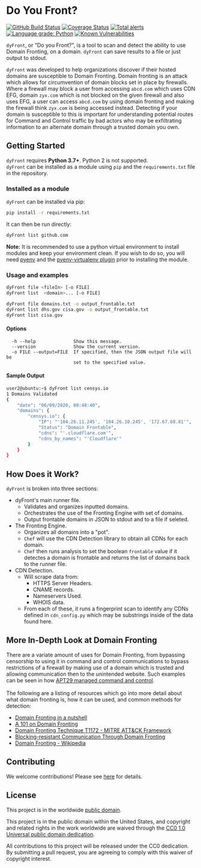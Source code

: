 # Do You Front? #

[![GitHub Build Status](https://github.com/Pascal-0x90/dyFront/workflows/build/badge.svg)](https://github.com/Pascal-0x90/dyFront/actions)
[![Coverage Status](https://coveralls.io/repos/github/Pascal-0x90/dyFront/badge.svg?branch=develop)](https://coveralls.io/github/Pascal-0x90/dyFront?branch=develop)
[![Total alerts](https://img.shields.io/lgtm/alerts/g/Pascal-0x90/dyFront.svg?logo=lgtm&logoWidth=18)](https://lgtm.com/projects/g/Pascal-0x90/dyFront/alerts/)
[![Language grade: Python](https://img.shields.io/lgtm/grade/python/g/Pascal-0x90/dyFront.svg?logo=lgtm&logoWidth=18)](https://lgtm.com/projects/g/Pascal-0x90/dyFront/context:python)
[![Known Vulnerabilities](https://snyk.io/test/github/Pascal-0x90/dyFront/develop/badge.svg)](https://snyk.io/test/github/Pascal-0x90/dyFront)

`dyFront`, or "Do you Front?", is a tool to scan and detect the ability to use Domain Fronting, on a domain. `dyFront` can save results to a file or just output to stdout. 

`dyFront` was developed to help organizations discover if their hosted domains are susceptible to Domain Fronting. Domain fronting is an attack which allows for circumvention of domain blocks set in place by firewalls. Where a firewall may block a user from accessing `abcd.com` which uses CDN EFG, domain `zyx.com` which is not blocked on the given firewall and also uses EFG, a user can access `abcd.com` by using domain fronting and making the firewall think `zyx.com` is being accessed instead. Detecting if your domain is susceptible to this is important for understanding potential routes for Command and Control traffic by bad actors who may be exfiltrating information to an alternate domain through a trusted domain you own. 

## Getting Started ##
`dyFront` requires **Python 3.7+**. Python 2 is not supported. </br>
`dyFront` can be installed as a module using `pip` and the `requirements.txt` file in the repository. 

### Installed as a module ###
`dyFront` can be installed via pip:
```bash
pip install -r requirements.txt
```
It can then be run directly:
```bash
dyFront list github.com
```
**Note:** It is recommended to use a python virtual environment to install modules and keep your environment clean. If you wish to do so, you will need [pyenv](https://github.com/pyenv/pyenv) and the [pyenv-virtualenv plugin](https://github.com/pyenv/pyenv-virtualenv) prior to installing the module. 

### Usage and examples ###
```bash
dyFront file <fileIn> [-o FILE]
dyFront list  <domain>... [-o FILE]

dyFront file domains.txt -o output_frontable.txt
dyFront list dhs.gov cisa.gov -o output_frontable.txt
dyFront list cisa.gov
```
#### Options ####
```plaintext
  -h --help              Show this message.
  --version              Show the current version.
  -o FILE --output=FILE  If specified, then the JSON output file will be
                         set to the specified value.
```
#### Sample Output ####
```bash
user2@ubuntu:~$ dyFront list censys.io
1 Domains Validated
{
    "date": "06/09/2020, 08:48:40",
    "domains": {
        "censys.io": {
            "IP": "'104.26.11.245', '104.26.10.245', '172.67.68.81'",
            "Status": "Domain Frontable",
            "cdns": "'.cloudflare.com'",
            "cdns_by_names": "'Cloudflare'"
        }
    }
}
```
## How Does it Work?
`dyFront` is broken into three sections:
* dyFront's main runner file.
	* Validates and organizes inputted domains.
	* Orchestrates the use of the Fronting Engine with set of domains.
	* Output frontable domains in JSON to stdout and to a file if seleted. 
* The Fronting Engine.
	* Organizes all domains into a "pot".
	* `Chef` will use the CDN Detection library to obtain all CDNs for each domain.
	* `Chef` then runs analysis to set the boolean `frontable` value if it detectes a domain is frontable and returns the list of domains back to the runner file.
* CDN Detection.
	* Will scrape data from:
		* HTTPS Server Headers.
		* CNAME records.
		* Nameservers Used.
		* WHOIS data.
	* From each of these, it runs a fingerprint scan to identify any CDNs defined in `cdn_config.py` which may be substrings inside of the data found here. 

## More In-Depth Look at Domain Fronting
There are a variate amount of uses for Domain Fronting, from bypassing censorship to using it in command and control communications to bypass restrictions of a firewall by making use of a domain which is trusted and allowing communication then to the unintended website. Such examples can be seen in how [APT29 managed command and control](https://www.fireeye.com/blog/threat-research/2017/03/apt29_domain_frontin.html). 
</br></br>
The following are a listing of resources which go into more detail about what domain fronting is, how it can be used, and common methods for detection:
* [Domain Fronting in a nutshell](https://www.andreafortuna.org/2018/05/07/domain-fronting-in-a-nutshell/)
* [A 101 on Domain Fronting](https://digi.ninja/blog/domain_fronting.php)
* [Domain Fronting Technique T1172 - MITRE ATT&CK Framework](https://attack.mitre.org/techniques/T1172/)
* [Blocking-resistant Communication Through Domain Fronting](https://www.bamsoftware.com/papers/fronting/)
* [Domain Fronting - Wikipedia](https://en.wikipedia.org/wiki/Domain_fronting)

## Contributing ##

We welcome contributions!  Please see [here](CONTRIBUTING.md) for
details.

## License ##

This project is in the worldwide [public domain](LICENSE).

This project is in the public domain within the United States, and
copyright and related rights in the work worldwide are waived through
the [CC0 1.0 Universal public domain
dedication](https://creativecommons.org/publicdomain/zero/1.0/).

All contributions to this project will be released under the CC0
dedication. By submitting a pull request, you are agreeing to comply
with this waiver of copyright interest.
